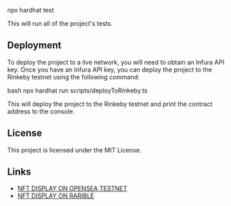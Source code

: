 npx hardhat test


This will run all of the project's tests.

## Deployment

To deploy the project to a live network, you will need to obtain an Infura API key. Once you have an Infura API key, you can deploy the project to the Rinkeby testnet using the following command:

bash
npx hardhat run scripts/deployToRinkeby.ts


This will deploy the project to the Rinkeby testnet and print the contract address to the console.

## License

This project is licensed under the MIT License.

## Links

* [NFT DISPLAY ON OPENSEA TESTNET](https://testnet.rarible.com/token/polygon/0x67aB99bE4A638981b0ED3E374f419FF7D86fBa26:1)
* [NFT DISPLAY ON RARIBLE](https://testnets.opensea.io/collection/elonnft-6)



